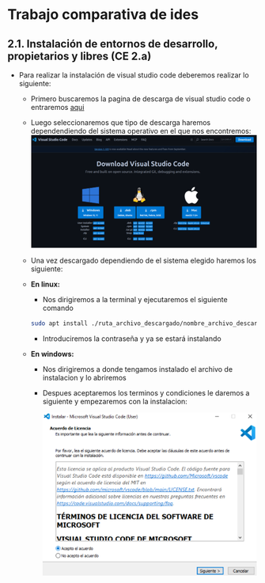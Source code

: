 # Trabajo comparativa de ides

## 2.1. Instalación de entornos de desarrollo, propietarios y libres (CE 2.a)

- Para realizar la instalación de visual studio code deberemos realizar lo siguiente:

    - Primero buscaremos la pagina de descarga de visual studio code o entraremos [aqui](https://code.visualstudio.com/Download)
    - Luego seleccionaremos que tipo de descarga haremos dependendiendo del sistema operativo en el que nos encontremos:
        ![descargasvscode](assets/descargasvscode.png)

    - Una vez descargado dependiendo de el sistema elegido haremos los siguiente:
    - **En linux:**
        - Nos dirigiremos a la terminal y ejecutaremos el siguiente comando
        ```bash
        sudo apt install ./ruta_archivo_descargado/nombre_archivo_descargado
        ```
        - Introduciremos la contraseña y ya se estará instalando

    - **En windows:**
        - Nos dirigiremos a donde tengamos instalado el archivo de instalacion y lo abriremos
        - Despues aceptaremos los terminos y condiciones le daremos a siguiente y empezaremos con la instalacion:

            ![Descarga windows](assets/descargaWindows.png)